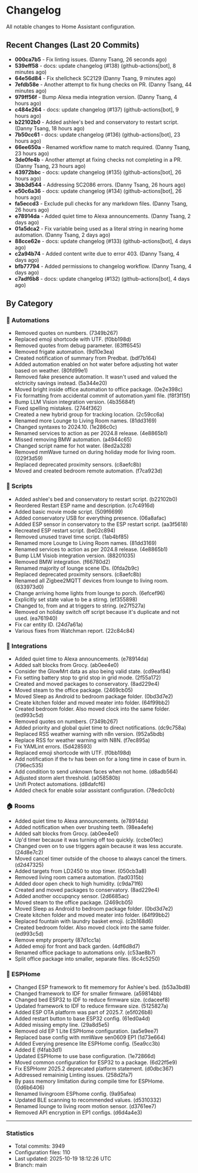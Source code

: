 # Changelog

All notable changes to Home Assistant configuration.

## Recent Changes (Last 20 Commits)
- **000ca7b5** - Fix linting issues. (Danny Tsang, 26 seconds ago)
- **539eff58** - docs: update changelog (#138) (github-actions[bot], 8 minutes ago)
- **64e56d84** - Fix shellcheck SC2129 (Danny Tsang, 9 minutes ago)
- **7efdb58e** - Another attempt to fix hung checks on PR. (Danny Tsang, 44 minutes ago)
- **979ff56f** - Bump Alexa media integration version. (Danny Tsang, 4 hours ago)
- **c484e264** - docs: update changelog (#137) (github-actions[bot], 9 hours ago)
- **b22102b0** - Added ashlee's bed and conservatory to restart script. (Danny Tsang, 18 hours ago)
- **7b50cc61** - docs: update changelog (#136) (github-actions[bot], 23 hours ago)
- **66ee650a** - Renamed workflow name to match required. (Danny Tsang, 23 hours ago)
- **3de0fe4b** - Another attempt at fixing checks not completing in a PR. (Danny Tsang, 23 hours ago)
- **43972bbc** - docs: update changelog (#135) (github-actions[bot], 26 hours ago)
- **3bb3d544** - Addressing SC2086 errors. (Danny Tsang, 26 hours ago)
- **e50c6a36** - docs: update changelog (#134) (github-actions[bot], 26 hours ago)
- **fa5eccd3** - Exclude pull checks for any markdown files. (Danny Tsang, 26 hours ago)
- **e78914da** - Added quiet time to Alexa announcements. (Danny Tsang, 2 days ago)
- **01a5dca2** - Fix variable being used as a literal string in nearing home automation. (Danny Tsang, 2 days ago)
- **88cce62e** - docs: update changelog (#133) (github-actions[bot], 4 days ago)
- **c2a94b74** - Added content write due to error 403. (Danny Tsang, 4 days ago)
- **bfb77794** - Added permissions to changelog workflow. (Danny Tsang, 4 days ago)
- **c7adf6b8** - docs: update changelog (#132) (github-actions[bot], 4 days ago)

## By Category

### 🤖 Automations
- Removed quotes on numbers. (7349b267)
- Replaced emoji shortcode with UTF. (f0bb198d)
- Removed quotes from debug parameter. (63ff6545)
- Removed frigate automation. (9d10e3ea)
- Created notification of summary from Predbat. (bdf7b164)
- Added automation enabled on hot water before adjusting hot water based on weather. (80fd99e1)
- Removed fake presence automation. It wasn't used and valued the elctricity savings instead. (5a344e20)
- Moved bright inside office automation to office package. (0e2e398c)
- Fix formatting from accidental commit of automation.yaml file. (f8f3f15f)
- Bump LLM Vision integration version. (4b35684f)
- Fixed spelling mistakes. (2744f362)
- Created a new hybrid group for tracking location. (2c59cc6a)
- Renamed more Lounge to Living Room names. (81dd3169)
- Changed syntaxes to 2024.10. (1e286c0c)
- Renamed services to action as per 2024.8 release. (4e8865b1)
- Missed removing BMW automation. (a4944c65)
- Changed script name for hot water. (8ed2a328)
- Removed mmWave turned on during holiday mode for living room. (029f3d59)
- Replaced deprecated proximity sensors. (c8aefc8b)
- Moved and created bedroom remote automation. (f7ca923d)
### 📜 Scripts
- Added ashlee's bed and conservatory to restart script. (b22102b0)
- Reordered Restart ESP name and description. (c7c4916d)
- Added basic movie mode script. (509f6699)
- Added conservatory USB for everything presence. (06a8afac)
- Added ESP sensor in conservatory to the ESP restart script. (aa3f5618)
- Recreated ESP restart script. (be02c894)
- Removed unused travel time script. (1ab4bf85)
- Renamed more Lounge to Living Room names. (81dd3169)
- Renamed services to action as per 2024.8 release. (4e8865b1)
- Bump LLM Visiob integration version. (88201035)
- Removed BMW integration. (f66780d2)
- Renamed majority of lounge scene IDs. (0fda2b9c)
- Replaced deprecated proximity sensors. (c8aefc8b)
- Renamed all Zigbee2MQTT devices from lounge to living room. (633973d0)
- Change arriving home lights from lounge to porch. (6efcef96)
- Explicitly set state value to be a stirng. (ef355898)
- Changed to, from and at triggers to string. (e27f527a)
- Removed on holiday switch off script because it's duplicate and not used. (ea761940)
- Fix car entity ID. (24d7a61a)
- Various fixes from Watchman report. (22c84c84)
### 🔌 Integrations
- Added quiet time to Alexa announcements. (e78914da)
- Added salt blocks from Grocy. (ab0ee4e0)
- Consider the GlowMrt data as also being valid state. (cd9eaf84)
- Fix setting battery stop to grid stop in grid mode. (2f55a172)
- Created and moved packages to conservatory. (8ad229e4)
- Moved steam to the office package. (2469cb05)
- Moved Sleep as Android to bedroom package folder. (0bd3d7e2)
- Create kitchen folder and moved meater into folder. (64f99bb2)
- Created bedroom folder. Also moved clock into the same folder. (ed993c5d)
- Removed quotes on numbers. (7349b267)
- Added priority and global quiet time to direct notifications. (dc9c758a)
- Replaced RSS weather warning with n8n version. (952a5bdb)
- Replace RSS for weather warning with N8N. (f7ec895a)
- Fix YAMLint errors. (5d428593)
- Replaced emoji shortcode with UTF. (f0bb198d)
- Add notification if the tv has been on for a long time in case of burn in. (796ec535)
- Add condition to send unknown faces when not home. (d8adb564)
- Adjusted storm alert threshold. (a058580b)
- Unifi Protect automations. (d8dafcf6)
- Added check for enable solar assistant configuration. (78edc0cb)
### 🏠 Rooms
- Added quiet time to Alexa announcements. (e78914da)
- Added notification when over brushing teeth. (98ea4efe)
- Added salt blocks from Grocy. (ab0ee4e0)
- Up'd timer because it was turning off too quickly. (ccbe01ec)
- Changed oven on to use triggers again because it was less accurate. (24d8e7c2)
- Moved cancel timer outside of the choose to always cancel the timers. (d2d47325)
- Added targets from LD2450 to stop timer. (050cb3a8)
- Removed living room camera automation. (fad0315b)
- Added door open check to high humidity. (c9da71f6)
- Created and moved packages to conservatory. (8ad229e4)
- Added another occupqncy sensor. (2d6685ac)
- Moved steam to the office package. (2469cb05)
- Moved Sleep as Android to bedroom package folder. (0bd3d7e2)
- Create kitchen folder and moved meater into folder. (64f99bb2)
- Replaced fountain with laundry basket emoji. (c2b168d6)
- Created bedroom folder. Also moved clock into the same folder. (ed993c5d)
- Remove empty property (87d1cc1a)
- Added emoji for front and back garden. (4df6d8d7)
- Renamed office package to automations only. (c53ae8b7)
- Split office package into smaller, separate files. (6c4c5250)
### 🔧 ESPHome
- Changed ESP framework to fit mememory for Ashlee's bed. (b53a3bd8)
- Changed framework to IDF for smaller firmware. (a59814bb)
- Changed bed ESP32 to IDF to reduce firmware size. (cdaceef8)
- Updated framework to IDF to reduce firmware size. (5125827a)
- Added ESP OTA platform was part of 2025.7. (e5f026b8)
- Added restart button to base ESP32 config. (61ed0a4d)
- Added missing empty line. (29a8d5e5)
- Removed old EP 1 Lite ESPHome configuration. (aa5e9ee7)
- Replaced base config with mmWave sen0609 EP1 (1d73e664)
- Added Everying presence lite ESPHome config. (5ea9cc3b)
- Added E (f4fab3d1)
- Updated ESPHome to use base configuration. (1e72866d)
- Moved common configuration for ESP32 to a package. (6d22f5e9)
- Fix ESPHomr 2025.2 deprecated platform statement. (d0dbc367)
- Addressed remaininig Linting issues. (258d2fa7)
- By pass memory limitation during compile time for ESPHome. (0d6b6406)
- Renamed livingroom ESPhome config. (9a95afea)
- Updated BLE scanning to recommended values. (d5310332)
- Renamed lounge to living room motion sensor. (d3761ee7)
- Removed API encryption in EP1 configs. (d6d4a4e3)

---

### Statistics

- Total commits: 3949
- Configuration files: 110
- Last updated: 2025-10-19 18:12:26 UTC
- Branch: main
